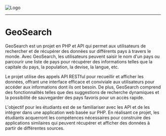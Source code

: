 ![Logo](https://dev-to-uploads.s3.amazonaws.com/uploads/articles/th5xamgrr6se0x5ro4g6.png)

---

# GeoSearch

GeoSearch est un projet en PHP et API qui permet aux utilisateurs de rechercher et de récupérer des données sur différents pays à travers le monde. Avec GeoSearch, les utilisateurs peuvent saisir le nom d'un pays ou parcourir une liste de pays pour récupérer des informations telles que la capitale du pays, la population, la devise, la langue, etc.

Le projet utilise des appels API RESTful pour recueillir et afficher les données, offrant une interface efficace et conviviale aux utilisateurs pour accéder aux informations dont ils ont besoin. De plus, GeoSearch comprend des fonctionnalités telles que des suggestions de recherche dynamiques et la possibilité de sauvegarder des pays favoris pour un accès rapide.

L'objectif pour les étudiants est de se familiariser avec les API et de les intégrer dans une application web basée sur PHP. En réalisant ce projet, les étudiants acquerront les compétences nécessaires pour construire des applications similaires qui peuvent récupérer et afficher des données à partir de différentes sources.
